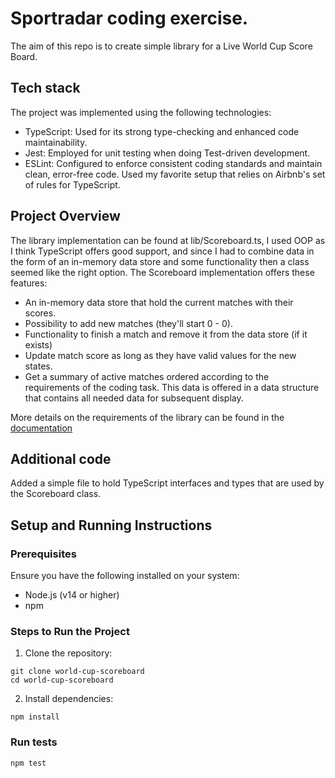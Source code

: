# Sportradar coding exercise.
The aim of this repo is to create simple library for a Live World Cup Score Board.

## Tech stack
The project was implemented using the following technologies:

- TypeScript: Used for its strong type-checking and enhanced code maintainability.
- Jest: Employed for unit testing when doing Test-driven development.
- ESLint: Configured to enforce consistent coding standards and maintain clean, error-free code. Used my favorite setup that relies on Airbnb's set of rules for TypeScript.

## Project Overview
The library implementation can be found at lib/Scoreboard.ts, I used OOP as I think TypeScript offers good support, and since I had to combine data in the form of an in-memory data store and some functionality then a class seemed like the right option. The Scoreboard implementation offers these features:

- An in-memory data store that hold the current matches with their scores.
- Possibility to add new matches (they'll start 0 - 0).
- Functionality to finish a match and remove it from the data store (if it exists)
- Update match score as long as they have valid values for the new states.
- Get a summary of active matches ordered according to the requirements of the coding task. This data is offered in a data structure that contains all needed data for subsequent display.

More details on the requirements of the library can be found in the [documentation](docs/CodingExercise.pdf)

## Additional code
Added a simple file to hold TypeScript interfaces and types that are used by the Scoreboard class.

## Setup and Running Instructions

### Prerequisites
Ensure you have the following installed on your system:

- Node.js (v14 or higher)
- npm

### Steps to Run the Project

1. Clone the repository:

```console
git clone world-cup-scoreboard
cd world-cup-scoreboard
```

2. Install dependencies:

```console
npm install
```

### Run tests
```console
npm test
```


